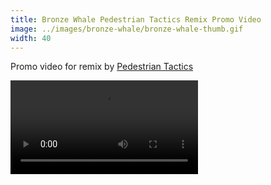 ```yaml
---
title: Bronze Whale Pedestrian Tactics Remix Promo Video
image: ../images/bronze-whale/bronze-whale-thumb.gif
width: 40
---
```


Promo video for remix by [Pedestrian Tactics](pedestriantactics.com)

<video controls src="images/bronze-whale/bronze-whale-video.mp4"></video>